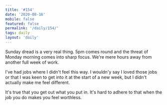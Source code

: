 ```yaml
---
title: '#154'
date: '2020-08-16'
mobile: false
featured: false
permalink: '/daily/154/'
tags: daily
layout: 'daily'
---
```


Sunday dread is a very real thing. 5pm comes round and the threat of Monday morning comes into sharp focus. We're mere hours away from another full week of work.

I've had jobs where I didn't feel this way. I wouldn'y say I loved those jobs or that I was keen to get into it at the start of a new week, but I didn't actually make me feel different.

It's true that you get out what you put in. It's hard to adhere to that when the job you do makes you feel worthless.
